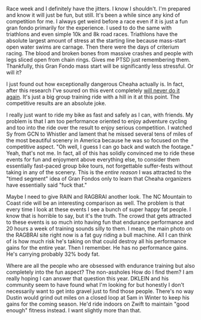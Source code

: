 Race week and I definitely have the jitters. I know I shouldn't. I'm prepared and know it will just be fun, but still. It's been a while since any kind of competition for me. I always get weird before a race even if it is just a fun gran fondo primarily for the experience. I used to do the same with triathlons and even simple 10k and 8k road races. Triathlons have the absolute largest amount of stress at the starting line because mass-start open water swims are carnage. Then there were the days of criterium racing. The blood and broken bones from massive crashes and people with legs sliced open from chain rings. Gives me PTSD just remembering them. Thankfully, this Gran Fondo mass start will be significantly less stressful. Or will it?

I just found out how exceptionally dangerous Cheaha actually is. In fact, after this research I've soured on this event completely [will never do it again](../Cycling/First%20and%20last%20Cheaha%20for%20me.md). It's just a big group training ride with a hill in it at this point. The competitive results are an absolute joke.

I really just want to ride my bike as fast and safely as I can, with friends. My problem is that I am too performance oriented to enjoy adventure cycling and too into the ride over the result to enjoy serious competition. I watched Sy from GCN to Whistler and lament that he missed several tens of miles of the most beautiful scenery in America because he was so focused on the competitive aspect. "Oh well, I guess I can go back and watch the footage." Yeah, that's not me. In fact, all of this has solidly convinced me to ride these events for fun and enjoyment above everything else, to consider them essentially fast-paced group bike tours, not forgettable suffer-fests without taking in any of the scenery. This is the *entire reason* I was attracted to the "timed segment" idea of Gran Fondos only to learn that Cheaha organizers have essentially said "fuck that."

Maybe I need to give RAIN and RAGBRAI another look. The NC Mountain to Coast ride will be an interesting comparison as well. The problem is that every time I look at these events I see a bunch of super happy fat people. I know that is horrible to say, but it's the truth. The crowd that gets attracted to these events is so much into having fun that endurance performance and 20 hours a week of training sounds silly to them. I mean, the main photo on the RAGBRAI site right now is a fat guy riding a bull machine. All I can think of is how much risk he's taking on that could destroy all his performance gains for the entire year. Then I remember. He has no performance gains. He's carrying probably 32% body fat.

Where are all the people who are obsessed with endurance training but also completely into the fun aspect? The non-assholes How do I find them? I am really hoping I can answer that question this year. DKLEIN and his community seem to have found what I'm looking for but honestly I don't necessarily want to get into gravel just to find those people. There's no way Dustin would grind out miles on a closed loop at 5am in Winter to keep his gains for the coming season. He'd ride indoors on Zwift to maintain "good enough" fitness instead. I want slightly more than that.